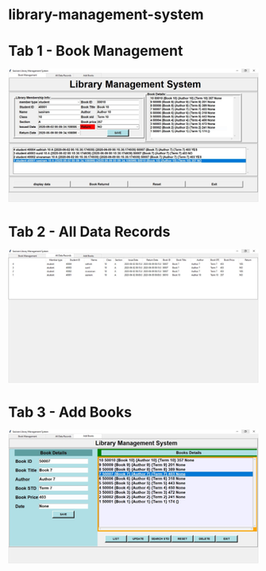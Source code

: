 # library-management-system

# Tab 1 - Book Management

![](1.JPG)

# Tab 2 - All Data Records

![](2.JPG)

# Tab 3 - Add Books

![](3.JPG)
